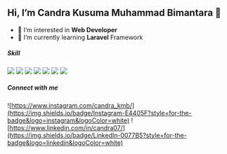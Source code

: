 ## Hi, I’m Candra Kusuma Muhammad Bimantara 👋

- 👀 I’m interested in **Web Developer**
- 🌱 I’m currently learning **Laravel** Framework

##### Skill

<img src="https://img.shields.io/badge/Laravel-FF2D20?style=for-the-badge&logo=laravel&logoColor=white" />
<img src="https://img.shields.io/badge/Node%20js-339933?style=for-the-badge&logo=nodedotjs&logoColor=white" />
<img src="https://img.shields.io/badge/npm-CB3837?style=for-the-badge&logo=npm&logoColor=white" />
<img src="https://img.shields.io/badge/JavaScript-323330?style=for-the-badge&logo=javascript&logoColor=F7DF1E" />
<img src="https://img.shields.io/badge/PHP-777BB4?style=for-the-badge&logo=php&logoColor=white" />
<img src="https://img.shields.io/badge/Vue%20js-35495E?style=for-the-badge&logo=vuedotjs&logoColor=4FC08D" />
<img src="https://img.shields.io/badge/MySQL-005C84?style=for-the-badge&logo=mysql&logoColor=white" />

##### Connect with me
![https://www.instagram.com/candra_kmb/](https://img.shields.io/badge/Instagram-E4405F?style=for-the-badge&logo=instagram&logoColor=white)
![https://www.linkedin.com/in/candra07/](https://img.shields.io/badge/LinkedIn-0077B5?style=for-the-badge&logo=linkedin&logoColor=white)


<!---
Candrakmb/Candrakmb is a ✨ special ✨ repository because its `README.md` (this file) appears on your GitHub profile.
You can click the Preview link to take a look at your changes.
--->
